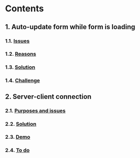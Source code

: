 # Contents
## 1. Auto-update form while form is loading
### 1.1. [Issues](mds/form_issue.md)
### 1.2. [Reasons](mds/form_reason.md)
### 1.3. [Solution](mds/form_solution.md)
### 1.4. [Challenge](mds/form_challenge.md)
## 2. Server-client connection
### 2.1. [Purposes and issues](mds/server_issue.md)
### 2.2. [Solution](mds/server_solution.md)
### 2.3. [Demo](mds/server_demo.md)
### 2.4. [To do](mds/server_do.md)
